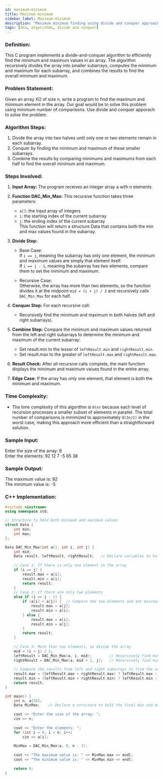 ```yaml
---
id: maximum-minimum
title: Maximum-minimum
sidebar_label: Maximum-minimum
description: "Maximum minimum finding using divide and conquer approach to reduce the number of comparisions."  
tags: [dsa, algorithms, divide and conquer]
---
```


### Definition:
This C program implements a divide-and-conquer algorithm to efficiently find the minimum and maximum values in an array. The algorithm recursively divides the array into smaller subarrays, computes the minimum and maximum for each subarray, and combines the results to find the overall minimum and maximum.


### Problem Statement:
Given an array X[] of size n, write a program to find the maximum and minimum element in the array. Our goal would be to solve this problem using minimum number of comparisons. Use divide and conquer apporach to solve the problem.

### Algorithm Steps:

1. Divide the array into two halves until only one or two elements remain in each subarray.                       
2. Conquer by finding the minimum and maximum of these smaller subarrays.              
3. Combine the results by comparing minimums and maximums from each half to find the overall minimum and maximum.

### Steps Involved:

1. **Input Array:** The program receives an integer array a with n elements.                                             

2. **Function DAC_Min_Max:** This recursive function takes three parameters:                                          
    - `a[]`: the input array of integers                           
    - `i`: the starting index of the current subarray                        
    - `j`: the ending index of the current subarray                                   
      This function will return a structure Data that contains both the min and max values found in the subarray.                                     

3. **Divide Step:**
                          
    - Base Case:                                                                      
        If `i == j`, meaning the subarray has only one element, the minimum and maximum values are simply that element itself.                                   
        If `i == j - 1`, meaning the subarray has two elements, compare them to set the minimum and maximum.                          
  
    - Recursive Case:        
      Otherwise, the array has more than two elements, so the function divides it at the midpoint `mid = (i + j) / 2` and recursively calls `DAC_Min_Max` for each half.

4. **Conquer Step:** For each recursive call:
    - Recursively find the minimum and maximum in both halves (left and right subarrays).

5. **Combine Step:** Compare the minimum and maximum values returned from the left and right subarrays to determine the minimum and maximum of the current subarray:
    - Set result.min to the lesser of `leftResult.min` and `rightResult.min`.
    - Set result.max to the greater of `leftResult.max` and `rightResult.max`.
  
6. **Result Check:** After all recursive calls complete, the main function displays the minimum and maximum values found in the entire array.

7. **Edge Case:** If the array has only one element, that element is both the minimum and maximum.

### Time Complexity:
- The time complexity of this algorithm is `O(n)` because each level of recursion processes a smaller subset of elements in parallel. The total number of comparisons is minimized to approximately `O(3n/2)` in the worst case, making this approach more efficient than a straightforward solution.   

### Sample Input:
Enter the size of the array: 6                        
Enter the elements: 92 12 7 -5 65 38         

### Sample Output:
The maximum value is: 92                       
The minimum value is: -5                         

### C++ Implementation:
```cpp
#include <iostream>
using namespace std;

// Structure to hold both minimum and maximum values
struct Data {
    int min;
    int max;
};

Data DAC_Min_Max(int a[], int i, int j) {
    int mid;
    Data result, leftResult, rightResult; 	// Declare variables to hold min/max values for subarrays
    
    // Case 1: If there is only one element in the array
    if (i == j) {			
        result.max = a[i];
        result.min = a[i];
        return result;
    }
    // Case 2: If there are only two elements
    else if (i == j - 1) {	
        if (a[i] < a[j]) {	// Compare the two elements and set min/max accordingly
            result.max = a[j];
            result.min = a[i];
        } else {
            result.max = a[i];
            result.min = a[j];
        }
        return result;
    }
    
    // Case 3: More than two elements, so divide the array
    mid = (i + j) / 2;
    leftResult = DAC_Min_Max(a, i, mid);	    // Recursively find min/max in the left subarray
    rightResult = DAC_Min_Max(a, mid + 1, j);	// Recursively find min/max in the right subarray
    
    // Compare the results from left and right subarrays to find the overall min and max
    result.max = (leftResult.max > rightResult.max) ? leftResult.max : rightResult.max;
    result.min = (leftResult.min < rightResult.min) ? leftResult.min : rightResult.min;
    return result;
}

int main() {
    int n, a[50];
    Data MinMax;	// Declare a structure to hold the final min and max values
    
    cout << "Enter the size of the array: ";
    cin >> n;
    
    cout << "Enter the elements: ";
    for (int i = 0; i < n; i++)
        cin >> a[i];
    
    MinMax = DAC_Min_Max(a, 0, n - 1); 	
    
    cout << "The maximum value is: " << MinMax.max << endl;
    cout << "The minimum value is: " << MinMax.min << endl;
    
    return 0;
}
```
